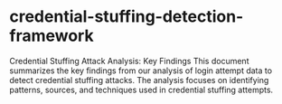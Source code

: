 # credential-stuffing-detection-framework
Credential Stuffing Attack Analysis: Key Findings This document summarizes the key findings from our analysis of login attempt data to detect credential stuffing attacks. The analysis focuses on identifying patterns, sources, and techniques used in credential stuffing attempts.
